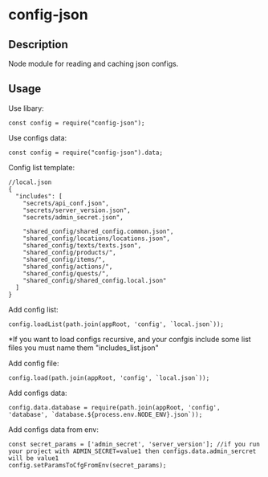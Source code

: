 # config-json
## Description
Node module for reading and caching json configs.

## Usage

Use libary:
```
const config = require("config-json");
```

Use configs data:
```
const config = require("config-json").data;
```

Config list template:
```
//local.json
{
  "includes": [
    "secrets/api_conf.json",
    "secrets/server_version.json",
    "secrets/admin_secret.json",

    "shared_config/shared_config.common.json",
    "shared_config/locations/locations.json",
    "shared_config/texts/texts.json",
    "shared_config/products/",
    "shared_config/items/",
    "shared_config/actions/",
    "shared_config/quests/",
    "shared_config/shared_config.local.json"
  ]
}
```

Add config list:
```
config.loadList(path.join(appRoot, 'config', `local.json`));
```

*If you want to load configs recursive, and your confgis include some list files you must name them "includes_list.json"

Add config file:
```
config.load(path.join(appRoot, 'config', `local.json`));
```

Add configs data:
```
config.data.database = require(path.join(appRoot, 'config', 'database', `database.${process.env.NODE_ENV}.json`));
```

Add configs data from env:
```
const secret_params = ['admin_secret', 'server_version']; //if you run your project with ADMIN_SECRET=value1 then configs.data.admin_sercret will be value1
config.setParamsToCfgFromEnv(secret_params);
```
